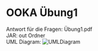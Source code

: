 # OOKA Übung1

Antwort für die Fragen: Übung1.pdf  
JAR: out Ordner  
UML Diagram:
![UMLDiagram](https://user-images.githubusercontent.com/72334354/162689817-87a763a4-0305-487f-a8f4-5249a1ca6692.png)


